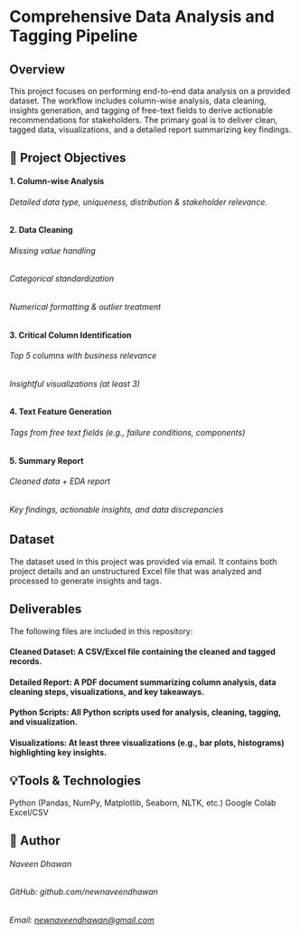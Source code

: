# Comprehensive Data Analysis and Tagging Pipeline
## Overview
This project focuses on performing end-to-end data analysis on a provided dataset. The workflow includes column-wise analysis, data cleaning, insights generation, and tagging of free-text fields to derive actionable recommendations for stakeholders. The primary goal is to deliver clean, tagged data, visualizations, and a detailed report summarizing key findings.

## 📌 Project Objectives
#### 1. Column-wise Analysis
###### Detailed data type, uniqueness, distribution & stakeholder relevance.

#### 2. Data Cleaning
###### Missing value handling
###### Categorical standardization
###### Numerical formatting & outlier treatment

#### 3. Critical Column Identification
###### Top 5 columns with business relevance
###### Insightful visualizations (at least 3)

#### 4. Text Feature Generation
###### Tags from free text fields (e.g., failure conditions, components)

#### 5. Summary Report
###### Cleaned data + EDA report
###### Key findings, actionable insights, and data discrepancies

## Dataset
The dataset used in this project was provided via email. It contains both project details and an unstructured Excel file that was analyzed and processed to generate insights and tags.

## Deliverables
The following files are included in this repository:
#### Cleaned Dataset: A CSV/Excel file containing the cleaned and tagged records.
#### Detailed Report: A PDF document summarizing column analysis, data cleaning steps, visualizations, and key takeaways.
#### Python Scripts: All Python scripts used for analysis, cleaning, tagging, and visualization.
#### Visualizations: At least three visualizations (e.g., bar plots, histograms) highlighting key insights.

## 💡Tools & Technologies
Python (Pandas, NumPy, Matplotlib, Seaborn, NLTK, etc.)
Google Colab
Excel/CSV
    
## 👤 Author
###### Naveen Dhawan
###### GitHub: github.com/newnaveendhawan
###### Email: newnaveendhawan@gmail.com
